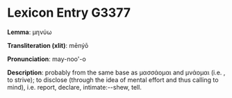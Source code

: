 # Lexicon Entry G3377

**Lemma**: μηνύω

**Transliteration (xlit)**: mēnýō

**Pronunciation**: may-noo'-o

**Description**:
probably from the same base as μασσάομαι and μνάομαι (i.e. , to strive); to disclose (through the idea of mental effort and thus calling to mind), i.e. report, declare, intimate:--shew, tell.
